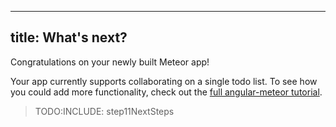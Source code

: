
---
title: What's next?
---

Congratulations on your newly built Meteor app!

Your app currently supports collaborating on a single todo list. To see how you
could add more functionality, check out the [full angular-meteor tutorial](http://angular-meteor.com/).

> TODO:INCLUDE: step11NextSteps

